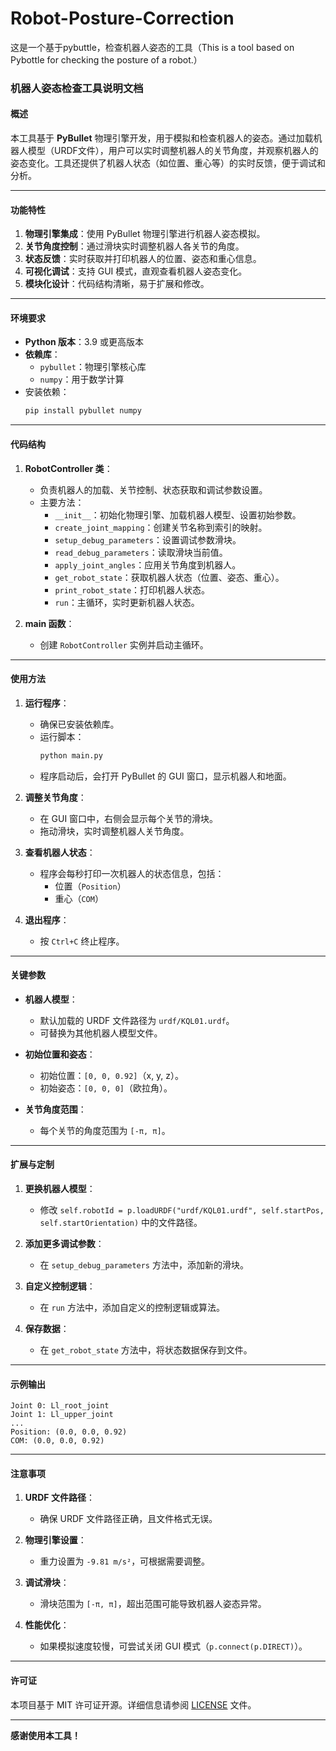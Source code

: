 # Robot-Posture-Correction
这是一个基于pybuttle，检查机器人姿态的工具（This is a tool based on Pybottle for checking the posture of a robot.）
### **机器人姿态检查工具说明文档**

#### **概述**
本工具基于 **PyBullet** 物理引擎开发，用于模拟和检查机器人的姿态。通过加载机器人模型（URDF文件），用户可以实时调整机器人的关节角度，并观察机器人的姿态变化。工具还提供了机器人状态（如位置、重心等）的实时反馈，便于调试和分析。

---

#### **功能特性**
1. **物理引擎集成**：使用 PyBullet 物理引擎进行机器人姿态模拟。
2. **关节角度控制**：通过滑块实时调整机器人各关节的角度。
3. **状态反馈**：实时获取并打印机器人的位置、姿态和重心信息。
4. **可视化调试**：支持 GUI 模式，直观查看机器人姿态变化。
5. **模块化设计**：代码结构清晰，易于扩展和修改。

---

#### **环境要求**
- **Python 版本**：3.9 或更高版本
- **依赖库**：
  - `pybullet`：物理引擎核心库
  - `numpy`：用于数学计算
- 安装依赖：
  ```bash
  pip install pybullet numpy
  ```

---

#### **代码结构**
1. **RobotController 类**：
   - 负责机器人的加载、关节控制、状态获取和调试参数设置。
   - 主要方法：
     - `__init__`：初始化物理引擎、加载机器人模型、设置初始参数。
     - `create_joint_mapping`：创建关节名称到索引的映射。
     - `setup_debug_parameters`：设置调试参数滑块。
     - `read_debug_parameters`：读取滑块当前值。
     - `apply_joint_angles`：应用关节角度到机器人。
     - `get_robot_state`：获取机器人状态（位置、姿态、重心）。
     - `print_robot_state`：打印机器人状态。
     - `run`：主循环，实时更新机器人状态。

2. **main 函数**：
   - 创建 `RobotController` 实例并启动主循环。

---

#### **使用方法**
1. **运行程序**：
   - 确保已安装依赖库。
   - 运行脚本：
     ```bash
     python main.py
     ```
   - 程序启动后，会打开 PyBullet 的 GUI 窗口，显示机器人和地面。

2. **调整关节角度**：
   - 在 GUI 窗口中，右侧会显示每个关节的滑块。
   - 拖动滑块，实时调整机器人关节角度。

3. **查看机器人状态**：
   - 程序会每秒打印一次机器人的状态信息，包括：
     - 位置（`Position`）
     - 重心（`COM`）

4. **退出程序**：
   - 按 `Ctrl+C` 终止程序。

---

#### **关键参数**
- **机器人模型**：
  - 默认加载的 URDF 文件路径为 `urdf/KQL01.urdf`。
  - 可替换为其他机器人模型文件。

- **初始位置和姿态**：
  - 初始位置：`[0, 0, 0.92]`（x, y, z）。
  - 初始姿态：`[0, 0, 0]`（欧拉角）。

- **关节角度范围**：
  - 每个关节的角度范围为 `[-π, π]`。

---

#### **扩展与定制**
1. **更换机器人模型**：
   - 修改 `self.robotId = p.loadURDF("urdf/KQL01.urdf", self.startPos, self.startOrientation)` 中的文件路径。

2. **添加更多调试参数**：
   - 在 `setup_debug_parameters` 方法中，添加新的滑块。

3. **自定义控制逻辑**：
   - 在 `run` 方法中，添加自定义的控制逻辑或算法。

4. **保存数据**：
   - 在 `get_robot_state` 方法中，将状态数据保存到文件。

---

#### **示例输出**
```
Joint 0: Ll_root_joint
Joint 1: Ll_upper_joint
...
Position: (0.0, 0.0, 0.92)
COM: (0.0, 0.0, 0.92)
```

---

#### **注意事项**
1. **URDF 文件路径**：
   - 确保 URDF 文件路径正确，且文件格式无误。

2. **物理引擎设置**：
   - 重力设置为 `-9.81 m/s²`，可根据需要调整。

3. **调试滑块**：
   - 滑块范围为 `[-π, π]`，超出范围可能导致机器人姿态异常。

4. **性能优化**：
   - 如果模拟速度较慢，可尝试关闭 GUI 模式（`p.connect(p.DIRECT)`）。

---

#### **许可证**
本项目基于 MIT 许可证开源。详细信息请参阅 [LICENSE](LICENSE) 文件。

---

**感谢使用本工具！**
